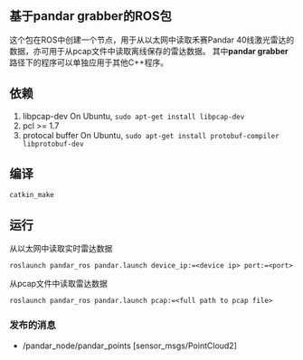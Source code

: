 基于pandar grabber的ROS包
---
这个包在ROS中创建一个节点，用于从以太网中读取禾赛Pandar 40线激光雷达的数据，亦可用于从pcap文件中读取离线保存的雷达数据。
其中**pandar grabber**路径下的程序可以单独应用于其他C++程序。

## 依赖
1. libpcap-dev
  On Ubuntu, `sudo apt-get install libpcap-dev`
2. pcl >= 1.7
3. protocal buffer
  On Ubuntu, `sudo apt-get install protobuf-compiler libprotobuf-dev`

## 编译
```
catkin_make
```

## 运行
从以太网中读取实时雷达数据
```
roslaunch pandar_ros pandar.launch device_ip:=<device ip> port:=<port>
```
从pcap文件中读取雷达数据
```
roslaunch pandar_ros pandar.launch pcap:=<full path to pcap file>
```

### 发布的消息 
* /pandar\_node/pandar\_points [sensor\_msgs/PointCloud2]
